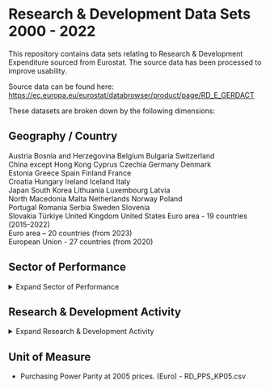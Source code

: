 # Research & Development Data Sets 2000 - 2022

This repository contains data sets relating to Research & Development Expenditure sourced from Eurostat. The source data has been processed to improve usability.

Source data can be found here:
https://ec.europa.eu/eurostat/databrowser/product/page/RD_E_GERDACT

These datasets are broken down by the following dimensions:

## Geography / Country

Austria
Bosnia and Herzegovina
Belgium
Bulgaria
Switzerland                              
China except Hong Kong
Cyprus
Czechia
Germany
Denmark                                
Estonia
Greece
Spain
Finland
France                                  
Croatia
Hungary
Ireland
Iceland
Italy                                    
Japan
South Korea
Lithuania
Luxembourg
Latvia                                   
North Macedonia
Malta
Netherlands
Norway
Poland                                   
Portugal
Romania
Serbia
Sweden
Slovenia                                 
Slovakia
Türkiye
United Kingdom
United States
Euro area - 19 countries  (2015-2022)   
Euro area – 20 countries (from 2023)      
European Union - 27 countries (from 2020)

## Sector of Performance
<details> 
<summary>Expand Sector of Performance</summary>

  ### Business Enterprise
The Business Enterprise sector comprises:
- All resident corporations, including not only legally incorporated enterprises, regardless of the residence of their shareholders. This group includes all other types of quasi-corporations, i.e. units capable of generating a profit or other financial gain for their owners, recognised by law as separate legal entities from their owners, and set up for the purpose of engaging in market production at prices that are economically significant. They include both financial and non-financial corporations.
-  The unincorporated branches of non-resident enterprises deemed to be resident and part of this sector because they are engaged in production on the economic territory on a long-term basis.
- All resident non-profit institutions (NPIs) that are market producers of goods or services or serve business. The former NPI category comprise independent research institutes, clinics and other institutions whose main activity is the production of goods and services for sale at prices designed to recover their full economic costs. The latter category of NPIs serving business comprises entities controlled by business associations and financed by contributions and subscriptions.
- Specifically excluded are units that belong to the Higher education sector. However, commercial firms owned by higher education institutions, for example as a result of agreements that give the university a major shareholding position in a spin-off company set up by staff and/or students, should be treated as business enterprises.

Source: Frascati Manual 2015, Section 7.2

### Government  
The Government sector comprises all units of central (federal), regional (state) and municipal (local) government, including social security funds, except those units that fit the description of higher education institutions as well as all nonmarket non-profit institutions that are controlled by government units, and that are not themselves part of the Higher education sector. 

Source: Frascati Manual 2015, Section 8.2

### Higher Education
The Higher Education sector is composed of:
- All universities, colleges of technology and other institutions providing formal tertiary education programmes, whatever their source of finance or legal status
- All research institutes, centres, experimental stations and clinics that have their R&D activities under the direct control of, or administered by, tertiary education institutions.

Source: Frascati Manual 2015, Section 9.2

### Private Non-Profit
The Private Non-Profit sector comprises:
- All non-profit institutions serving households (NPISH), as defined in the SNA 2008, except those classified as part of the Higher education sector
- For completeness of presentation, households and private individuals engaged or not engaged in market activities.
- Examples of units within this sector may include independent professional and learned societies, and charitable organisations that are not controlled by units in the Government or the Business enterprise sectors. Such NPIs provide individual or collective services to households either without charge or at prices that are not economically significant. In practice, institutions in this sector may be called foundations, associations, consortia, joint ventures, charities, non-governmental organisations (NGOs), etc.

Source: Frascati Manual 2015, Section 10.2

### Total
Total Gross Expenditure on Reasearch and Development. Please note that totaling the other four sectors for any given year may not result in an equal value to TOTAL in the dataset. This is due to the use of interpolated values. 

</details>

## Research & Development Activity
<details> 
<summary>Expand Research & Development Activity</summary>

### Applied research
- Applied research is original investigation undertaken in order to acquire new knowledge. It is, however, directed primarily towards a specific, practical aim or objective.
- Applied research is undertaken either to determine possible uses for the findings of basic research or to determine new methods or ways of achieving specific and predetermined objectives. It involves considering the available knowledge and its extension in order to solve actual problems. In the Business enterprise sector, the distinction between basic and applied research is often marked by the creation of a new project to explore promising results of a basic research programme (moving from a long-term to a medium-short term perspective in the exploitation of the results of intramural R&D).
- The results of applied research are intended primarily to be valid for possible applications to products, operations, methods or systems. Applied research gives operational form to ideas. The applications of the knowledge derived can be protected by intellectual property instruments, including secrecy.

Source: Frascati Manual 2015, Section 2.5

### Basic research
- Basic research is experimental or theoretical work undertaken primarily to acquire new knowledge of the underlying foundations of phenomena and observable facts, without any particular application or use in view.
- Basic research analyses properties, structures and relationships with a view to formulating and testing hypotheses, theories or laws. The reference to no “particular application in view” in the definition of basic research is crucial, as the performer may not know about potential applications when doing the research or responding to survey questionnaires. The results of basic research are not generally sold but are usually published in scientific journals or circulated to interested colleagues. Occasionally, the publication of basic research may be restricted for reasons of national security

Source: Frascati Manual 2015, Section 2.5

### Experimental development
- Experimental development is systematic work, drawing on knowledge gained from research and practical experience and producing additional knowledge, which is directed to producing new products or processes or to improving existing products or processes.
- The development of new products or processes qualifies as experimental development if it meets the criteria for identifying R&D activity. An example is uncertainty about the resources needed to achieve the goal of the R&D project in which the development activity is taking place. In these datasets, the “D” in R&D refers to experimental development.
- **Not “product development”** The concept of experimental development should not be confused with “product development”, which is the overall process – from the formulation of ideas and concepts to commercialisation – aimed at bringing a new product (good or service) to the market. Experimental development is just one possible stage in the product development process: that stage when generic knowledge is actually tested for the specific applications needed to bring such a process to a successful end. During the experimental development stage new knowledge is generated, and that stage comes to an end when the R&D criteria (novel, uncertain, creative, systematic, and transferable
and/or reproducible) no longer apply. As an example, in a process aimed at developing a new car, the option to adopt some technologies could be taken into consideration and tested for use in the car under development: this is the stage when experimental development is performed. It will lead to new results by dealing with new applications of some general knowledge; it will be uncertain, because testing could give rise to negative results; it will have to be creative, as the activity will focus on the adaptation of some technology to a new use; it will be formalised, by needing the commitment of a specialised workforce; and it will involve a codification, in order to translate the results of the tests into technical recommendations for the further stages of the product development process. However, there are cases of product development without R&D that are discussed in the economics literature, especially in the case of SMEs.
- **Not “pre-production development”** The concept of experimental development should not be confused with “pre-production development”, which is the term used to describe nonexperimental work on a defence or aerospace product or system before it goes into production. Similar cases apply in other industries. It is difficult to define precisely the cut-off point between experimental development and preproduction development; the distinction between these two categories requires “engineering judgement” as to when the element of novelty ceases and the work changes to routine development of an integrated system.

Source: Frascati Manual 2015, Section 2.5

### Not specified
R&D activities without a specified category

### Total
Total Gross Expenditure on Reasearch and Development. Please note that totaling the other four sectors for any given year may not result in an equal value to TOTAL in the dataset. This is due to the use of interpolated values. 

</details>

## Unit of Measure
- Purchasing Power Parity at 2005 prices. (Euro) - RD_PPS_KP05.csv
